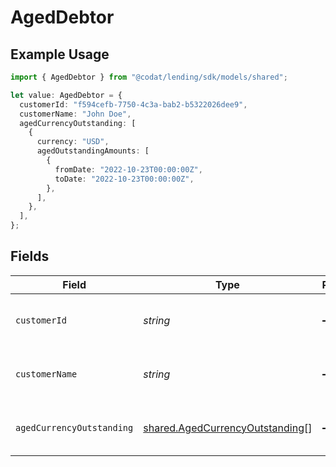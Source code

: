 # AgedDebtor

## Example Usage

```typescript
import { AgedDebtor } from "@codat/lending/sdk/models/shared";

let value: AgedDebtor = {
  customerId: "f594cefb-7750-4c3a-bab2-b5322026dee9",
  customerName: "John Doe",
  agedCurrencyOutstanding: [
    {
      currency: "USD",
      agedOutstandingAmounts: [
        {
          fromDate: "2022-10-23T00:00:00Z",
          toDate: "2022-10-23T00:00:00Z",
        },
      ],
    },
  ],
};
```

## Fields

| Field                                                                                     | Type                                                                                      | Required                                                                                  | Description                                                                               | Example                                                                                   |
| ----------------------------------------------------------------------------------------- | ----------------------------------------------------------------------------------------- | ----------------------------------------------------------------------------------------- | ----------------------------------------------------------------------------------------- | ----------------------------------------------------------------------------------------- |
| `customerId`                                                                              | *string*                                                                                  | :heavy_minus_sign:                                                                        | Customer ID of the aged debtor.                                                           | f594cefb-7750-4c3a-bab2-b5322026dee9                                                      |
| `customerName`                                                                            | *string*                                                                                  | :heavy_minus_sign:                                                                        | Customer name of the aged debtor.                                                         | John Doe                                                                                  |
| `agedCurrencyOutstanding`                                                                 | [shared.AgedCurrencyOutstanding](../../../sdk/models/shared/agedcurrencyoutstanding.md)[] | :heavy_minus_sign:                                                                        | Array of aged debtors by currency.                                                        |                                                                                           |